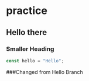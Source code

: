 # practice

## Hello there

### Smaller Heading

```javascript
const hello = "Hello";
```

###Changed from Hello Branch
